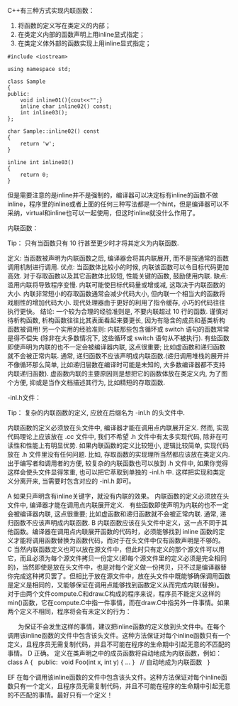 ﻿
C++有三种方式实现内联函数：
1. 将函数的定义写在类定义的内部；
2. 在类定义内部的函数声明上用inline显式指定；
3. 在类定义体外部的函数实现上用inline显式指定；
```
#include <iostream>

using namespace std;

class Sample
{
public:
    void inline01(){cout<<"";}
    inline char inline02() const;
    int inline03();
};

char Sample::inline02() const
{
    return 'w';
}

inline int inline03()
{
    return 0;
}
```
但是需要注意的是inline并不是强制的，编译器可以决定标有inline的函数不做inline，程序里的inline或者上面的任何三种写法都是一个hint，但是编译器可以不采纳，virtual和inline也可以一起使用，但这时inline就没什么作用了。



内联函数：


Tip： 只有当函数只有 10 行甚至更少时才将其定义为内联函数.


定义: 当函数被声明为内联函数之后, 编译器会将其内联展开, 而不是按通常的函数调用机制进行调用.
优点: 当函数体比较小的时候, 内联该函数可以令目标代码更加高效. 对于存取函数以及其它函数体比较短, 性能关键的函数, 鼓励使用内联.
缺点: 滥用内联将导致程序变慢. 内联可能使目标代码量或增或减, 这取决于内联函数的大小. 内联非常短小的存取函数通常会减少代码大小, 但内联一个相当大的函数将戏剧性的增加代码大小. 现代处理器由于更好的利用了指令缓存, 小巧的代码往往执行更快。
结论: 一个较为合理的经验准则是, 不要内联超过 10 行的函数. 谨慎对待析构函数, 析构函数往往比其表面看起来要更长, 因为有隐含的成员和基类析构函数被调用!
另一个实用的经验准则: 内联那些包含循环或 switch 语句的函数常常是得不偿失 (除非在大多数情况下, 这些循环或 switch 语句从不被执行).
有些函数即使声明为内联的也不一定会被编译器内联, 这点很重要; 比如虚函数和递归函数就不会被正常内联. 通常, 递归函数不应该声明成内联函数.(递归调用堆栈的展开并不像循环那么简单, 比如递归层数在编译时可能是未知的, 大多数编译器都不支持内联递归函数). 虚函数内联的主要原因则是想把它的函数体放在类定义内, 为了图个方便, 抑或是当作文档描述其行为, 比如精短的存取函数.


-inl.h文件：




Tip： 复杂的内联函数的定义, 应放在后缀名为 -inl.h 的头文件中.




内联函数的定义必须放在头文件中, 编译器才能在调用点内联展开定义. 然而, 实现代码理论上应该放在 .cc 文件中, 我们不希望 .h 文件中有太多实现代码, 除非在可读性和性能上有明显优势.
如果内联函数的定义比较短小, 逻辑比较简单, 实现代码放在 .h 文件里没有任何问题. 比如, 存取函数的实现理所当然都应该放在类定义内. 出于编写者和调用者的方便, 较复杂的内联函数也可以放到 .h 文件中, 如果你觉得这样会使头文件显得笨重, 也可以把它萃取到单独的 -inl.h 中. 这样把实现和类定义分离开来, 当需要时包含对应的 -inl.h 即可。




A 如果只声明含有inline关键字，就没有内联的效果。 内联函数的定义必须放在头文件中, 编译器才能在调用点内联展开定义.   有些函数即使声明为内联的也不一定会被编译器内联, 这点很重要; 比如虚函数和递归函数就不会被正常内联. 通常, 递归函数不应该声明成内联函数.
B 内联函数应该在头文件中定义，这一点不同于其他函数。编译器在调用点内联展开函数的代码时，必须能够找到 inline 函数的定义才能将调用函数替换为函数代码，而对于在头文件中仅有函数声明是不够的。
C 当然内联函数定义也可以放在源文件中，但此时只有定义的那个源文件可以用它，而且必须为每个源文件拷贝一份定义(即每个源文件里的定义必须是完全相同的)，当然即使是放在头文件中，也是对每个定义做一份拷贝，只不过是编译器替你完成这种拷贝罢了。但相比于放在源文件中，放在头文件中既能够确保调用函数是定义是相同的，又能够保证在调用点能够找到函数定义从而完成内联(替换)。
对于由两个文件compute.C和draw.C构成的程序来说，程序员不能定义这样的min()函数，它在compute.C中指一件事情，而在draw.C中指另外一件事情。如果两个定义不相同，程序将会有未定义的行为：


      为保证不会发生这样的事情，建议把inline函数的定义放到头文件中。在每个调用该inline函数的文件中包含该头文件。这种方法保证对每个inline函数只有一个定义，且程序员无需复制代码，并且不可能在程序的生命期中引起无意的不匹配的事情。
D 正确。 定义在类声明之中的成员函数将自动地成为内联函数，例如：
class A {   public:  void Foo(int x, int y) { ... }   // 自动地成为内联函数   } 


EF 在每个调用该inline函数的文件中包含该头文件。这种方法保证对每个inline函数只有一个定义，且程序员无需复制代码，并且不可能在程序的生命期中引起无意的不匹配的事情。最好只有一个定义！ 